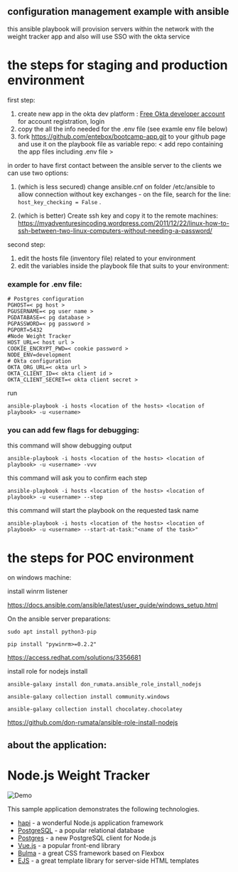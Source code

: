 ## configuration management example with ansible

this ansible playbook will provision servers within the network with the weight tracker app 
and also will use SSO with the okta service

# the steps for staging and production environment
first step:

1. create new app in the okta dev platform : [Free Okta developer account](https://developer.okta.com/) for account registration, login
2. copy the all the info needed for the .env file (see examle env file below)
3. fork https://github.com/entebox/bootcamp-app.git to your github page 
   and use it on the playbook file as variable repo: < add repo containing the app files including .env file >

in order to have first contact between the ansible server to the clients we can use two options:
1. (which is less secured) change ansible.cnf on folder /etc/ansible to allow connection without key exchanges -
on the file, search for the line: `host_key_checking = False` .

2. (which is better) Create ssh key and copy it to the remote machines:
https://myadventuresincoding.wordpress.com/2011/12/22/linux-how-to-ssh-between-two-linux-computers-without-needing-a-password/

second step:
1. edit the hosts file (inventory file) related to your environment
2. edit the variables inside the playbook file that suits to your environment:

### example for .env file:

```
# Postgres configuration
PGHOST=< pg host >
PGUSERNAME=< pg user name >
PGDATABASE=< pg database >
PGPASSWORD=< pg password >
PGPORT=5432
#Node Weight Tracker
HOST_URL=< host url >
COOKIE_ENCRYPT_PWD=< cookie password >
NODE_ENV=development
# Okta configuration
OKTA_ORG_URL=< okta url >
OKTA_CLIENT_ID=< okta client id >
OKTA_CLIENT_SECRET=< okta client secret >
```

run

`ansible-playbook -i hosts <location of the hosts> <location of playbook> -u <username>`
  
### you can add few flags for debugging:
this command will show debugging output 

`ansible-playbook -i hosts <location of the hosts> <location of playbook> -u <username> -vvv`

this command will ask you to confirm each step

`ansible-playbook -i hosts <location of the hosts> <location of playbook> -u <username> --step`

this command will start the playbook on the requested task name

`ansible-playbook -i hosts <location of the hosts> <location of playbook> -u <username> --start-at-task:"<name of the task>"`

# the steps for POC environment

on windows machine:

install winrm listener

https://docs.ansible.com/ansible/latest/user_guide/windows_setup.html

On the ansible server preparations:

`sudo apt install python3-pip`

`pip install "pywinrm>=0.2.2"`

https://access.redhat.com/solutions/3356681

install role for nodejs install

`ansible-galaxy install don_rumata.ansible_role_install_nodejs`

`ansible-galaxy collection install community.windows`

`ansible-galaxy collection install chocolatey.chocolatey`

https://github.com/don-rumata/ansible-role-install-nodejs

## about the application:
# Node.js Weight Tracker

![Demo](docs/build-weight-tracker-app-demo.gif)

This sample application demonstrates the following technologies.

* [hapi](https://hapi.dev) - a wonderful Node.js application framework
* [PostgreSQL](https://www.postgresql.org/) - a popular relational database
* [Postgres](https://github.com/porsager/postgres) - a new PostgreSQL client for Node.js
* [Vue.js](https://vuejs.org/) - a popular front-end library
* [Bulma](https://bulma.io/) - a great CSS framework based on Flexbox
* [EJS](https://ejs.co/) - a great template library for server-side HTML templates

  
  
